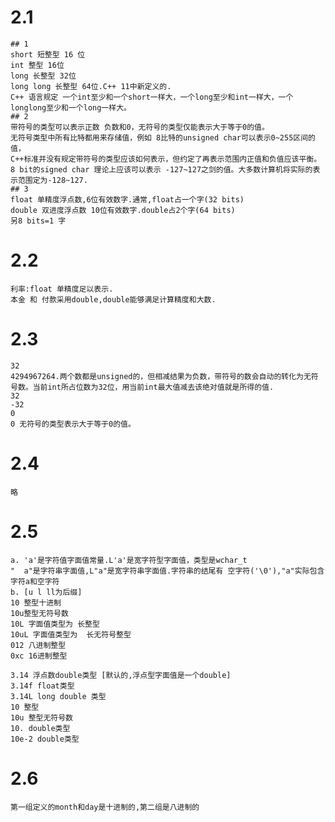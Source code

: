 # 2.1
    ## 1
    short 短整型 16 位
    int 整型 16位
    long 长整型 32位
    long long 长整型 64位.C++ 11中新定义的.
    C++ 语言规定 一个int至少和一个short一样大，一个long至少和int一样大，一个longlong至少和一个long一样大。
    ## 2 
    带符号的类型可以表示正数 负数和0，无符号的类型仅能表示大于等于0的值。
    无符号类型中所有比特都用来存储值，例如 8比特的unsigned char可以表示0~255区间的值，
    C++标准并没有规定带符号的类型应该如何表示，但约定了再表示范围内正值和负值应该平衡。8 bit的signed char 理论上应该可以表示 -127~127之剑的值。大多数计算机将实际的表示范围定为-128~127.
    ## 3
    float 单精度浮点数,6位有效数字.通常,float占一个字(32 bits)
    double 双进度浮点数 10位有效数字.double占2个字(64 bits)
    另8 bits=1 字
# 2.2
    利率:float 单精度足以表示.
    本金 和 付款采用double,double能够满足计算精度和大数.
    
# 2.3
    32 
    4294967264.两个数都是unsigned的，但相减结果为负数，带符号的数会自动的转化为无符号数。当前int所占位数为32位，用当前int最大值减去该绝对值就是所得的值.
    32
    -32
    0
    0 无符号的类型表示大于等于0的值。
# 2.4 
    略
# 2.5
    a. 'a'是字符值字面值常量.L'a'是宽字符型字面值，类型是wchar_t
    "  a"是字符串字面值,L"a"是宽字符串字面值.字符串的结尾有 空字符('\0'),"a"实际包含字符a和空字符
    b. [u l ll为后缀] 
    10 整型十进制 
    10u整型无符号数
    10L 字面值类型为 长整型
    10uL 字面值类型为  长无符号整型
    012 八进制整型
    0xc 16进制整型
    
    3.14 浮点数double类型 [默认的,浮点型字面值是一个double]
    3.14f float类型
    3.14L long double 类型
    10 整型
    10u 整型无符号数
    10. double类型
    10e-2 double类型
    
# 2.6 
    第一组定义的month和day是十进制的,第二组是八进制的
    
    